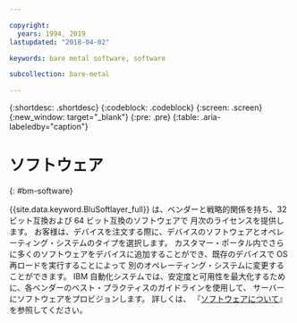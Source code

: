 ```yaml
---

copyright:
  years: 1994, 2019
lastupdated: "2018-04-02"

keywords: bare metal software, software

subcollection: bare-metal

---
```


{:shortdesc: .shortdesc}
{:codeblock: .codeblock}
{:screen: .screen}
{:new_window: target="_blank"}
{:pre: .pre}
{:table: .aria-labeledby="caption"}

# ソフトウェア
{: #bm-software}

{{site.data.keyword.BluSoftlayer_full}} は、ベンダーと戦略的関係を持ち、32 ビット互換および 64 ビット互換のソフトウェアで
月次のライセンスを提供します。 お客様は、デバイスを注文する際に、デバイスのソフトウェアとオペレーティング・システムのタイプを選択します。
カスタマー・ポータル内でさらに多くのソフトウェアをデバイスに追加することができ、既存のデバイスで OS 再ロードを実行することによって
別のオペレーティング・システムに変更することができます。 IBM 自動化システムでは、安定度と可用性を最大化するために、各ベンダーのベスト・プラクティスのガイドラインを使用して、
サーバーにソフトウェアをプロビジョンします。 詳しくは、
『[ソフトウェアについて](/docs/infrastructure/software?topic=software-getting-started)』を参照してください。
